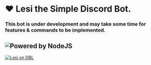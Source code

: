 # ❤️ Lesi the Simple Discord Bot.
### This bot is under development and may take some time for features & commands to be implemented.
![Powered by NodeJS](https://img.shields.io/badge/powered%20by-nodejs-blue.svg)
--------------------------------
[![Lesi on DBL](https://discordbots.org/api/widget/589850196675133490.svg)](https://discordbots.org/bot/589850196675133490)
